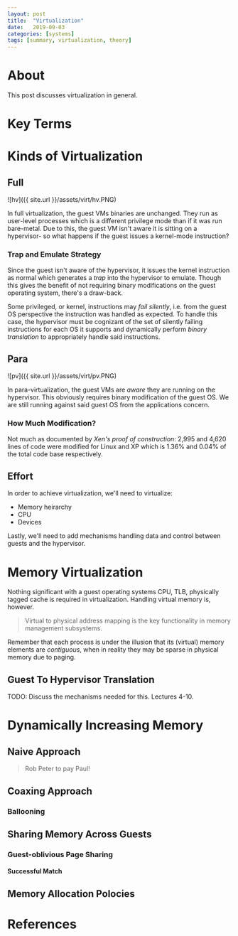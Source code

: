 ```yaml
---
layout: post
title:  "Virtualization"
date:   2019-09-03 
categories: [systems]
tags: [summary, virtualization, theory]
---
```

# About
This post discusses virtualization in general.

# Key Terms

# Kinds of Virtualization
## Full
![hv]({{ site.url }}/assets/virt/hv.PNG)

In full virtualization, the guest VMs binaries are unchanged. They run as user-level processes which is a different privilege mode than if it was run bare-metal. Due to this, the guest VM isn't aware it is sitting on a hypervisor- so what happens if the guest issues a kernel-mode instruction?

### Trap and Emulate Strategy
Since the guest isn't aware of the hypervisor, it issues the kernel instruction as normal which generates a _trap_ into the hypervisor to emulate. Though this gives the benefit of not requiring binary modifications on the guest operating system, there's a draw-back.

Some privileged, or kernel, instructions may _fail silently_, i.e. from the guest OS perspective the instruction was handled as expected. To handle this case, the hypervisor must be cognizant of the set of silently failing instructions for each OS it supports and dynamically perform _binary translation_ to appropriately handle said instructions. 

## Para
![pv]({{ site.url }}/assets/virt/pv.PNG)

In para-virtualization, the guest VMs are _aware_ they are running on the hypervisor. This obviously requires binary modification of the guest OS. We are still running against said guest OS from the applications concern.

### How Much Modification?
Not much as documented by _Xen's proof of construction_: 2,995 and 4,620 lines of code were modified for Linux and XP which is 1.36% and 0.04% of the total code base respectively.

## Effort
In order to achieve virtualization, we'll need to virtualize:
* Memory heirarchy
* CPU
* Devices

Lastly, we'll need to add mechanisms handling data and control between guests and the hypervisor.

# Memory Virtualization
Nothing significant with a guest operating systems CPU, TLB, physically tagged cache is required in virtualization. Handling virtual memory is, however. 

> Virtual to physical address mapping is the key functionality in memory management subsystems.

Remember that each process is under the illusion that its (virtual) memory elements are _contiguous_, when in reality they may be sparse in physical memory due to paging.

## Guest To Hypervisor Translation
TODO: Discuss the mechanisms needed for this. Lectures 4-10.

# Dynamically Increasing Memory
## Naive Approach
> Rob Peter to pay Paul!

## Coaxing Approach
### Ballooning

## Sharing Memory Across Guests
### Guest-oblivious Page Sharing
#### Successful Match

## Memory Allocation Polocies

# References